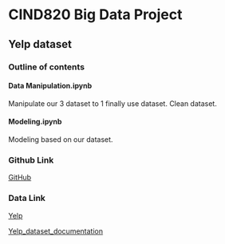 # CIND820 Big Data Project
## Yelp dataset

### Outline of contents

#### Data Manipulation.ipynb
Manipulate our 3 dataset to 1 finally use dataset.
Clean dataset.


#### Modeling.ipynb
Modeling based on our dataset.


### Github Link
[GitHub](https://github.com/AaronLyu95/YELP_DATASET.git)


### Data Link
[Yelp](https://www.yelp.com/dataset)

[Yelp_dataset_documentation](https://www.yelp.com/dataset/documentation/main)
